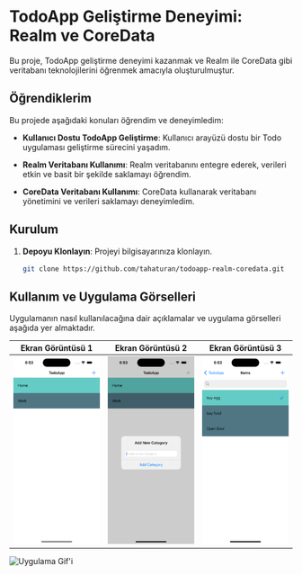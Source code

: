 # TodoApp Geliştirme Deneyimi: Realm ve CoreData

Bu proje, TodoApp geliştirme deneyimi kazanmak ve Realm ile CoreData gibi veritabanı teknolojilerini öğrenmek amacıyla oluşturulmuştur.

## Öğrendiklerim

Bu projede aşağıdaki konuları öğrendim ve deneyimledim:

- **Kullanıcı Dostu TodoApp Geliştirme**: Kullanıcı arayüzü dostu bir Todo uygulaması geliştirme sürecini yaşadım.

- **Realm Veritabanı Kullanımı**: Realm veritabanını entegre ederek, verileri etkin ve basit bir şekilde saklamayı öğrendim.

- **CoreData Veritabanı Kullanımı**: CoreData kullanarak veritabanı yönetimini ve verileri saklamayı deneyimledim.

## Kurulum

1. **Depoyu Klonlayın**: Projeyi bilgisayarınıza klonlayın.

    ```bash
    git clone https://github.com/tahaturan/todoapp-realm-coredata.git
    ```


## Kullanım ve Uygulama Görselleri

Uygulamanın nasıl kullanılacağına dair açıklamalar ve uygulama görselleri aşağıda yer almaktadır.


| Ekran Görüntüsü 1 | Ekran Görüntüsü 2 | Ekran Görüntüsü 3 |
|-----------------|-----------------|-----------------|
|   ![Ekran Görüntüsü 1](images/5.png) | ![Ekran Görüntüsü 2](images/2.png) | ![Ekran Görüntüsü 3](images/3.png) |

![Uygulama Gif'i](images/4.gif)

